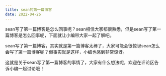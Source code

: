 ```yaml
---
title: sean的第一篇博客
date: 2022-04-26
---
```


sean写了第一篇博客是怎么回事呢？sean相信大家都很熟悉，但是sean写了第一篇博客是怎么回事呢，下面就让小编带大家一起了解吧。

sean写了第一篇博客，其实就是第一篇博客太棒了，大家可能会很惊讶sean怎么会写了第一篇博客呢？但事实就是这样，小编也感到非常惊讶。

这就是关于sean写了第一篇博客的事情了，大家有什么想法呢，欢迎在评论区告诉小编一起讨论哦！
